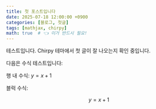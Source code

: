 ```yaml
---
title: 첫 포스트입니다
date: 2025-07-18 12:00:00 +0900
categories: [블로그, 첫글]
tags: [mathjax, chirpy]
math: true  # 👈 이거 반드시 필요!
---
```


테스트입니다. Chirpy 테마에서 첫 글이 잘 나오는지 확인 중입니다.

다음은 수식 테스트입니다:

행 내 수식: $y = x + 1$

블럭 수식:

$$
y = x + 1
$$
